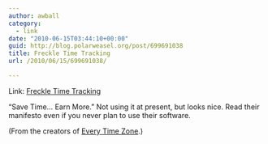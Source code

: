 ```yaml
---
author: awball
category:
  - link
date: "2010-06-15T03:44:10+00:00"
guid: http://blog.polarweasel.org/post/699691038
title: Freckle Time Tracking
url: /2010/06/15/699691038/

---
```

Link: [Freckle Time Tracking](http://letsfreckle.com/)

“Save Time… Earn More.” Not using it at present, but looks nice. Read their manifesto even if you never plan to use their software.

(From the creators of [Every Time Zone](http://everytimezone.com/).)

